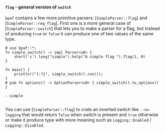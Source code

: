 #### `flag` - general version of `switch`

`bpaf` contains a few more primitive parsers: [`SimpleParser::flag`] and [`SimpleParser::req_flag`].
First one is a more general case of [`SimpleParser::switch`] that lets you to make a parser for a
flag, but instead of producing `true` or `false` it can produce one of two values of the same
type.


```rust,id:1
# use bpaf::*;
fn simple_switch() -> impl Parser<u8> {
    short('s').long("simple").help("A simple flag ").flag(1, 0)
}

fn main() {
    println!("{:?}", simple_switch().run());
}
# pub fn options() -> OptionParser<u8> { simple_switch().to_options() }
```

```run,id:1
--simple
```

```run,id:1

```

You can use [`SimpleParser::flag`] to crate an inverted switch like `--no-logging` that would
return `false` when switch is present and `true` otherwise or make it produce type with more
meaning such as `Logging::Enabled` / `Logging::Disabled`.
